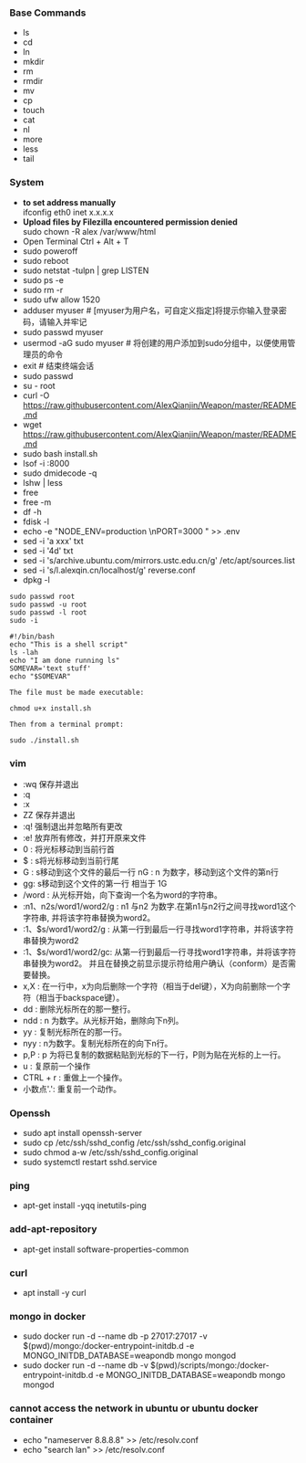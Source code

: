 ### Base Commands
- ls
- cd
- ln
- mkdir
- rm
- rmdir
- mv
- cp
- touch
- cat
- nl
- more
- less
- tail

### System
- __to set address manually__  
  ifconfig eth0 inet x.x.x.x 
- __Upload files by Filezilla encountered permission denied__  
  sudo chown -R alex /var/www/html
- Open Terminal Ctrl + Alt + T 
- sudo poweroff
- sudo reboot
- sudo netstat -tulpn | grep LISTEN
- sudo ps -e
- sudo rm -r
- sudo ufw allow 1520
- adduser myuser          # [myuser为用户名，可自定义指定]将提示你输入登录密码，请输入并牢记
- sudo passwd myuser
- usermod -aG sudo myuser # 将创建的用户添加到sudo分组中，以便使用管理员的命令
- exit                    # 结束终端会话
- sudo passwd 
- su - root
- curl -O https://raw.githubusercontent.com/AlexQianjin/Weapon/master/README.md
- wget https://raw.githubusercontent.com/AlexQianjin/Weapon/master/README.md
- sudo bash install.sh
- lsof -i :8000
- sudo dmidecode -q
- lshw | less
- free 
- free -m
- df -h
- fdisk -l
- echo -e "NODE_ENV=production \nPORT=3000 " >> .env
- sed -i 'a xxx' txt
- sed -i '4d' txt
- sed -i 's/archive.ubuntu.com/mirrors.ustc.edu.cn/g' /etc/apt/sources.list
- sed -i 's/l.alexqin.cn/localhost/g' reverse.conf
- dpkg -l
```
sudo passwd root
sudo passwd -u root
sudo passwd -l root
sudo -i
```
```
#!/bin/bash  
echo "This is a shell script"  
ls -lah  
echo "I am done running ls"  
SOMEVAR='text stuff'  
echo "$SOMEVAR"

The file must be made executable:

chmod u+x install.sh

Then from a terminal prompt:

sudo ./install.sh
```

### vim
- :wq 保存并退出
- :q
- :x
- ZZ 保存并退出
- :q! 强制退出并忽略所有更改
- :e! 放弃所有修改，并打开原来文件
- 0 : 将光标移动到当前行首
- $ : s将光标移动到当前行尾
- G : s移动到这个文件的最后一行  nG : n 为数字，移动到这个文件的第n行
- gg: s移动到这个文件的第一行 相当于 1G
- /word :  从光标开始，向下查询一个名为word的字符串。
- :n1、n2s/word1/word2/g : n1 与n2 为数字.在第n1与n2行之间寻找word1这个字符串, 并将该字符串替换为word2。
- :1、$s/word1/word2/g : 从第一行到最后一行寻找word1字符串，并将该字符串替换为word2
- :1、$s/word1/word2/gc: 从第一行到最后一行寻找word1字符串，并将该字符串替换为word2。 并且在替换之前显示提示符给用户确认（conform）是否需要替换。
- x,X  : 在一行中，x为向后删除一个字符（相当于del键），X为向前删除一个字符（相当于backspace键）。
- dd   : 删除光标所在的那一整行。
- ndd  : n 为数字。从光标开始，删除向下n列。
- yy   : 复制光标所在的那一行。   
- nyy  : n为数字。复制光标所在的向下n行。
- p,P  : p 为将已复制的数据粘贴到光标的下一行，P则为贴在光标的上一行。
- u    : 复原前一个操作
- CTRL + r : 重做上一个操作。
- 小数点'.': 重复前一个动作。

### Openssh
- sudo apt install openssh-server
- sudo cp /etc/ssh/sshd_config /etc/ssh/sshd_config.original
- sudo chmod a-w /etc/ssh/sshd_config.original
- sudo systemctl restart sshd.service

### ping
- apt-get install -yqq inetutils-ping

### add-apt-repository
- apt-get install software-properties-common

### curl
- apt install -y curl

### mongo in docker
- sudo docker run -d --name db -p 27017:27017 -v $(pwd)/mongo:/docker-entrypoint-initdb.d -e MONGO_INITDB_DATABASE=weapondb mongo mongod
- sudo docker run -d --name db -v $(pwd)/scripts/mongo:/docker-entrypoint-initdb.d -e MONGO_INITDB_DATABASE=weapondb mongo mongod

### cannot access the network in ubuntu or ubuntu docker container
- echo "nameserver 8.8.8.8" >> /etc/resolv.conf
- echo "search lan" >> /etc/resolv.conf